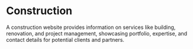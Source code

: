 # Construction
A construction website provides information on services like building, renovation, and project management, showcasing portfolio, expertise, and contact details for potential clients and partners.
